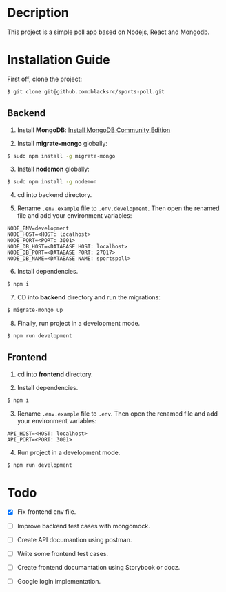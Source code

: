 # Decription

This project is a simple poll app based on Nodejs, React and Mongodb.

# Installation Guide

First off, clone the project:
```sh
$ git clone git@github.com:blacksrc/sports-poll.git
```

## Backend

1. Install **MongoDB**: [Install MongoDB Community Edition](https://docs.mongodb.com/manual/tutorial/install-mongodb-on-ubuntu/)

2. Install **migrate-mongo** globally: 
```sh
$ sudo npm install -g migrate-mongo
```

3. Install **nodemon** globally: 
```sh
$ sudo npm install -g nodemon
```

4. cd into backend directory.

5. Rename `.env.example` file to `.env.development`. Then open the renamed file and add your environment variables:

```env
NODE_ENV=development
NODE_HOST=<HOST: localhost>
NODE_PORT=<PORT: 3001>
NODE_DB_HOST=<DATABASE HOST: localhost>
NODE_DB_PORT=<DATABASE PORT: 27017>
NODE_DB_NAME=<DATABASE NAME: sportspoll>
```
6. Install dependencies.
```sh
$ npm i
```

7. CD into **backend** directory and run the migrations:
```sh
$ migrate-mongo up
```

8. Finally, run project in a development mode.
```sh
$ npm run development
```

## Frontend
1. cd into **frontend** directory.

2. Install dependencies.
```sh
$ npm i
```
3. Rename `.env.example` file to `.env`. Then open the renamed file and add your environment variables:

```env
API_HOST=<HOST: localhost>
API_PORT=<PORT: 3001>
```

4. Run project in a development mode.
```sh
$ npm run development
```
# Todo
- [X] Fix frontend env file.
- [ ] Improve backend test cases with mongomock.
- [ ] Create API documantion using postman.
- [ ] Write some frontend test cases.
- [ ] Create frontend documantation using Storybook or docz.
- [ ] Google login implementation.


